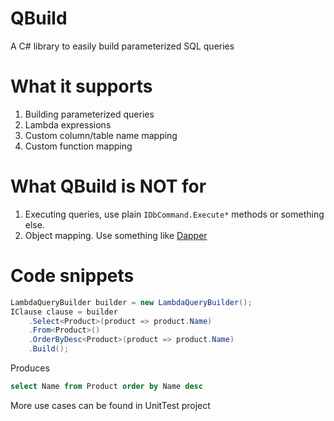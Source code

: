 # QBuild
A C# library to easily build parameterized SQL queries

# What it supports
1. Building parameterized queries
1. Lambda expressions
1. Custom column/table name mapping
1. Custom function mapping

# What QBuild is NOT for
1. Executing queries, use plain `IDbCommand.Execute*` methods or something else.
1. Object mapping. Use something like [Dapper](https://github.com/StackExchange/Dapper)

# Code snippets
``` csharp
LambdaQueryBuilder builder = new LambdaQueryBuilder();
IClause clause = builder
    .Select<Product>(product => product.Name)
    .From<Product>()
    .OrderByDesc<Product>(product => product.Name)
    .Build();
```

Produces
``` SQL
select Name from Product order by Name desc
```

More use cases can be found in UnitTest project


